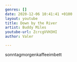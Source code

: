 ```yaml
---
genres: []
date: 2020-12-06 10:41:41 +0100
layout: youtube
title: Down by the River
artist: Buddy Miles
youtube-url: ZcrcgVVH3HI
author: Valer

---
```

sonntagmorgenkaffeeimbett